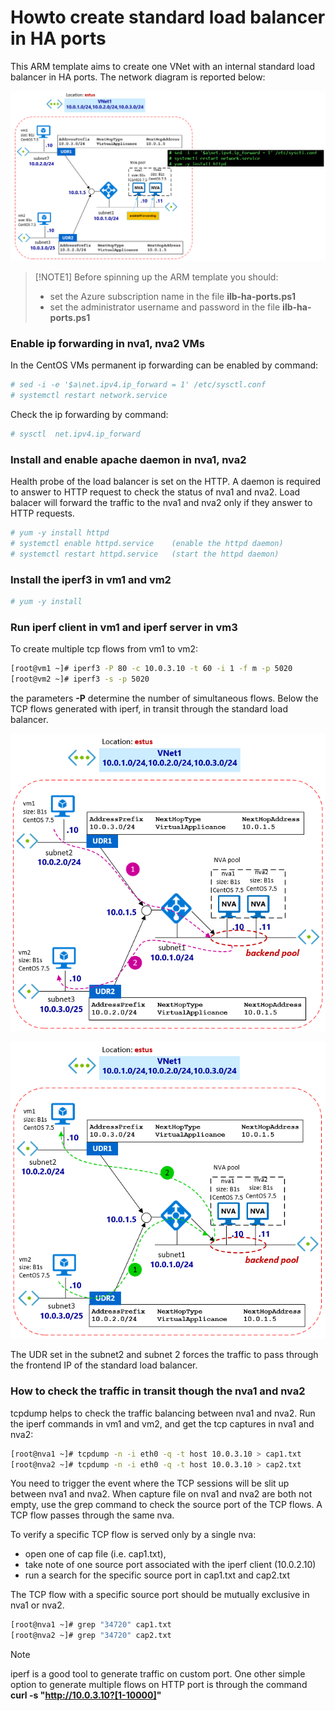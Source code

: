 <properties
pageTitle= '101 Azure ARM template to create a standard load balancer in HA ports'
description= "Azure standard load balancer in HA ports"
documentationcenter: na
services=""
documentationCenter="na"
authors="fabferri"
manager=""
editor=""/>

<tags
   ms.service="configuration-Example-Azure"
   ms.devlang="na"
   ms.topic="article"
   ms.tgt_pltfrm="na"
   ms.workload="na"
   ms.date="20/07/2018"
   ms.author="fabferri" />

# Howto create standard load balancer in HA ports
This ARM template aims to create one VNet with an internal standard load balancer in HA ports.
The network diagram is reported below:

[![1]][1]

> [!NOTE1]
> Before spinning up the ARM template you should:
> * set the Azure subscription name in the file **ilb-ha-ports.ps1**
> * set the administrator username and password in the file **ilb-ha-ports.ps1**
>

### Enable ip forwarding in nva1, nva2 VMs
In the CentOS VMs permanent ip forwarding can be enabled by command:

```bash
# sed -i -e '$a\net.ipv4.ip_forward = 1' /etc/sysctl.conf
# systemctl restart network.service
```

Check the ip forwarding by command:

```bash
# sysctl  net.ipv4.ip_forward
```

### Install and enable apache daemon in nva1, nva2
Health probe of the load balancer is set on the HTTP. A daemon is required to answer to HTTP request to check the status of nva1 and nva2. Load balacer will forward the traffic to the nva1 and nva2 only if they answer to HTTP requests.

``` bash
# yum -y install httpd
# systemctl enable httpd.service    (enable the httpd daemon)
# systemctl restart httpd.service   (start the httpd daemon)
```
### Install the iperf3 in vm1 and vm2

```bash
# yum -y install
```

### Run iperf client in vm1 and iperf server in vm3
To create multiple tcp flows from vm1 to vm2:

```bash
[root@vm1 ~]# iperf3 -P 80 -c 10.0.3.10 -t 60 -i 1 -f m -p 5020
[root@vm2 ~]# iperf3 -s -p 5020
```

the parameters **-P** determine the number of simultaneous flows.
Below the TCP flows generated with iperf, in transit through the standard load balancer.

[![2]][2]

[![3]][3]

The UDR set in the subnet2 and subnet 2 forces the traffic to pass through the frontend IP of the standard load balancer.

### How to check the traffic in transit though the nva1 and nva2
tcpdump helps to check the traffic balancing between nva1 and nva2.
Run the iperf commands in vm1 and vm2, and get the tcp captures in nva1 and nva2:

```bash
[root@nva1 ~]# tcpdump -n -i eth0 -q -t host 10.0.3.10 > cap1.txt
[root@nva2 ~]# tcpdump -n -i eth0 -q -t host 10.0.3.10 > cap2.txt
```

You need to trigger the event where the TCP sessions will be slit up between nva1 and nva2.
When capture file on nva1 and nva2 are both not empty, use the grep command to check the source port of the TCP flows.
A TCP flow passes through the same nva.

To verify a specific TCP flow is served only by a single nva:
- open one of cap file (i.e. cap1.txt),
- take note of one source port associated with the iperf client (10.0.2.10)
- run a search for the specific source port in cap1.txt and cap2.txt

The TCP flow with a specific source port should be mutually exclusive in nva1 or nva2.

```bash
[root@nva1 ~]# grep "34720" cap1.txt
[root@nva2 ~]# grep "34720" cap2.txt
```

> [!NOTE]
> iperf is a good tool to generate traffic on custom port. 
> One other simple option to generate multiple flows on HTTP port is through the command
> **curl -s "http://10.0.3.10?[1-10000]"**
>

<!--Image References-->

[1]: ./media/network-diagram.png "network diagram"
[2]: ./media/flow1.png "tcp flow transit from vm1 to vm2"
[3]: ./media/flow2.png "tcp flow transit from vm2 to vm1"

<!--Link References-->

